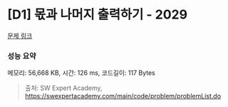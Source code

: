 # [D1] 몫과 나머지 출력하기 - 2029 

[문제 링크](https://swexpertacademy.com/main/code/problem/problemDetail.do?contestProbId=AV5QGNvKAtEDFAUq) 

### 성능 요약

메모리: 56,668 KB, 시간: 126 ms, 코드길이: 117 Bytes



> 출처: SW Expert Academy, https://swexpertacademy.com/main/code/problem/problemList.do